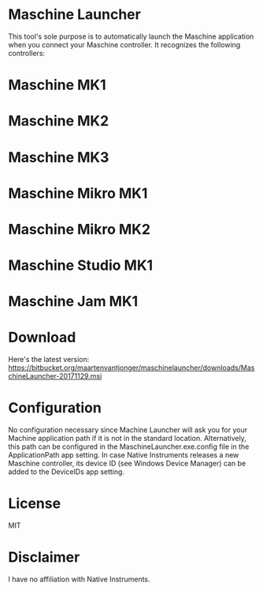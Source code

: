 # Maschine Launcher #

This tool's sole purpose is to automatically launch the Maschine application when you connect your Maschine controller.
It recognizes the following controllers:

# Maschine MK1
# Maschine MK2
# Maschine MK3
# Maschine Mikro MK1
# Maschine Mikro MK2
# Maschine Studio MK1
# Maschine Jam MK1

# Download #

Here's the latest version: https://bitbucket.org/maartenvantjonger/maschinelauncher/downloads/MaschineLauncher-20171129.msi

# Configuration #

No configuration necessary since Machine Launcher will ask you for your Machine application path if it is not in the standard location.
Alternatively, this path can be configured in the MaschineLauncher.exe.config file in the ApplicationPath app setting.
In case Native Instruments releases a new Maschine controller, its device ID (see Windows Device Manager) can be added to the DeviceIDs app setting.


# License #
MIT

# Disclaimer #
I have no affiliation with Native Instruments.
